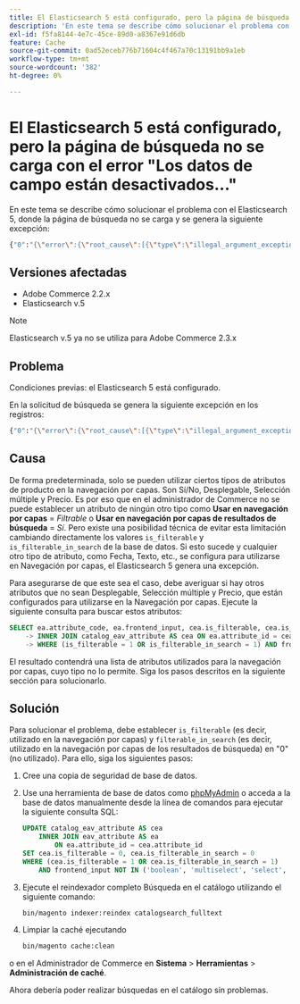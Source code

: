 ```yaml
---
title: El Elasticsearch 5 está configurado, pero la página de búsqueda no se carga con el error "Los datos de campo están desactivados..."
description: 'En este tema se describe cómo solucionar el problema con Elasticsearch 5, donde la página de búsqueda no se carga y se genera la siguiente excepción:'
exl-id: f5fa8144-4e7c-45ce-89d0-a8367e91d6db
feature: Cache
source-git-commit: 0ad52eceb776b71604c4f467a70c13191bb9a1eb
workflow-type: tm+mt
source-wordcount: '382'
ht-degree: 0%

---
```


# El Elasticsearch 5 está configurado, pero la página de búsqueda no se carga con el error &quot;Los datos de campo están desactivados...&quot;

En este tema se describe cómo solucionar el problema con el Elasticsearch 5, donde la página de búsqueda no se carga y se genera la siguiente excepción:

```bash
{"0":"{\"error\":{\"root_cause\":[{\"type\":\"illegal_argument_exception\",\"reason\":\"Fielddata is disabled on text fields by default. Set fielddata=true on [%attribute_code%]] in order to load fielddata in memory by uninverting the inverted index. Note that this can however use significant memory.\"}].
```

## Versiones afectadas

* Adobe Commerce 2.2.x
* Elasticsearch v.5

>[!NOTE]
>
>Elasticsearch v.5 ya no se utiliza para Adobe Commerce 2.3.x

## Problema

Condiciones previas: el Elasticsearch 5 está configurado.

En la solicitud de búsqueda se genera la siguiente excepción en los registros:

```bash
{"0":"{\"error\":{\"root_cause\":[{\"type\":\"illegal_argument_exception\",\"reason\":\"Fielddata is disabled on text fields by default. Set fielddata=true on [%attribute_code%]] in order to load fielddata in memory by uninverting the inverted index. Note that this can however use significant memory.\"}].
```

## Causa

De forma predeterminada, solo se pueden utilizar ciertos tipos de atributos de producto en la navegación por capas. Son Sí/No, Desplegable, Selección múltiple y Precio. Es por eso que en el administrador de Commerce no se puede establecer un atributo de ningún otro tipo como **Usar en navegación por capas** = *Filtrable* o **Usar en navegación por capas de resultados de búsqueda** = *Sí*. Pero existe una posibilidad técnica de evitar esta limitación cambiando directamente los valores `is_filterable` y `is_filterable_in_search` de la base de datos. Si esto sucede y cualquier otro tipo de atributo, como Fecha, Texto, etc., se configura para utilizarse en Navegación por capas, el Elasticsearch 5 genera una excepción.

Para asegurarse de que este sea el caso, debe averiguar si hay otros atributos que no sean Desplegable, Selección múltiple y Precio, que están configurados para utilizarse en la Navegación por capas. Ejecute la siguiente consulta para buscar estos atributos:

```sql
SELECT ea.attribute_code, ea.frontend_input, cea.is_filterable, cea.is_filterable_in_search FROM eav_attribute AS ea
    -> INNER JOIN catalog_eav_attribute AS cea ON ea.attribute_id = cea.`attribute_id`
    -> WHERE (is_filterable = 1 OR is_filterable_in_search = 1) AND frontend_input NOT IN ('boolean', 'multiselect', 'select', 'price');
```

El resultado contendrá una lista de atributos utilizados para la navegación por capas, cuyo tipo no lo permite. Siga los pasos descritos en la siguiente sección para solucionarlo.

## Solución

Para solucionar el problema, debe establecer `is_filterable` (es decir, utilizado en la navegación por capas) y `filterable_in_search` (es decir, utilizado en la navegación por capas de los resultados de búsqueda) en &quot;0&quot; (no utilizado). Para ello, siga los siguientes pasos:

1. Cree una copia de seguridad de base de datos.
1. Use una herramienta de base de datos como [phpMyAdmin](https://devdocs.magento.com/guides/v2.2/install-gde/prereq/optional.html#install-optional-phpmyadmin) o acceda a la base de datos manualmente desde la línea de comandos para ejecutar la siguiente consulta SQL:

   ```sql
   UPDATE catalog_eav_attribute AS cea
       INNER JOIN eav_attribute AS ea
           ON ea.attribute_id = cea.attribute_id
   SET cea.is_filterable = 0, cea.is_filterable_in_search = 0
   WHERE (cea.is_filterable = 1 OR cea.is_filterable_in_search = 1)
       AND frontend_input NOT IN ('boolean', 'multiselect', 'select', 'price');
   ```

1. Ejecute el reindexador completo Búsqueda en el catálogo utilizando el siguiente comando:

   ```bash
   bin/magento indexer:reindex catalogsearch_fulltext
   ```

1. Limpiar la caché ejecutando

   ```bash
   bin/magento cache:clean
   ```

o en el Administrador de Commerce en **Sistema** > **Herramientas** > **Administración de caché**.

Ahora debería poder realizar búsquedas en el catálogo sin problemas.
